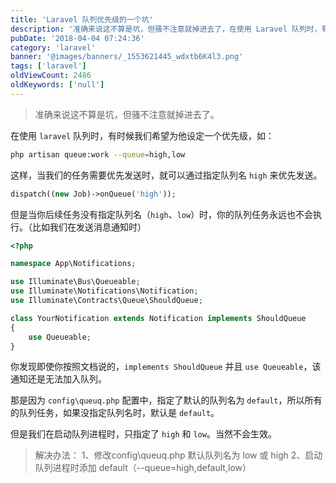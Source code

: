 ```yaml
---
title: 'Laravel 队列优先级的一个坑'
description: '准确来说这不算是坑，但骚不注意就掉进去了，在使用 Laravel 队列时，有时候我们希望为他设定一个优先级，如 bash php artisan queue:work --queue=high,low 这样，当我们的任务需要优先发送时'
pubDate: '2018-04-04 07:24:36'
category: 'laravel'
banner: '@images/banners/_1553621445_wdxtb6K4l3.png'
tags: ['laravel']
oldViewCount: 2486
oldKeywords: ['null']
---
```


> 准确来说这不算是坑，但骚不注意就掉进去了。

在使用 `laravel` 队列时，有时候我们希望为他设定一个优先级，如：

```bash
php artisan queue:work --queue=high,low
```

这样，当我们的任务需要优先发送时，就可以通过指定队列名 `high` 来优先发送。

```php
dispatch((new Job)->onQueue('high'));
```

但是当你后续任务没有指定队列名（`high`、`low`）时，你的队列任务永远也不会执行。（比如我们在发送消息通知时）

```php
<?php

namespace App\Notifications;

use Illuminate\Bus\Queueable;
use Illuminate\Notifications\Notification;
use Illuminate\Contracts\Queue\ShouldQueue;

class YourNotification extends Notification implements ShouldQueue
{
    use Queueable;
}
```

你发现即使你按照文档说的，`implements ShouldQueue` 并且 `use Queueable`，该通知还是无法加入队列。

那是因为 `config\queuq.php` 配置中，指定了默认的队列名为 `default`，所以所有的队列任务，如果没指定队列名时，默认是 `default`。

但是我们在启动队列进程时，只指定了 `high` 和 `low`。当然不会生效。

> 解决办法：
> 1、修改config\queuq.php 默认队列名为 low 或 high
> 2、启动队列进程时添加 default（--queue=high,default,low）
